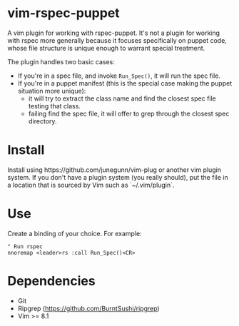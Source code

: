 # vim-rspec-puppet
A vim plugin for working with rspec-puppet. It's not a plugin for working with rspec more generally because it focuses specifically on puppet code, whose file structure is unique enough to warrant special treatment.

The plugin handles two basic cases:

* If you're in a spec file, and invoke `Run_Spec()`, it will run the spec file.
* If you're in a puppet manifest (this is the special case making the puppet situation more unique):
  * it will try to extract the class name and find the closest spec file testing that class.
  * failing find the spec file, it will offer to grep through the closest spec directory.

# Install
<to be documented>
Install using https://github.com/junegunn/vim-plug or another vim plugin system. If you don't have a plugin system (you really should), put the file in a location that is sourced by Vim such as `~/.vim/plugin`.
 
# Use
Create a binding of your choice. For example:
```
" Run rspec
nnoremap <leader>rs :call Run_Spec()<CR>
```

# Dependencies

* Git
* Ripgrep (https://github.com/BurntSushi/ripgrep)
* Vim >= 8.1
